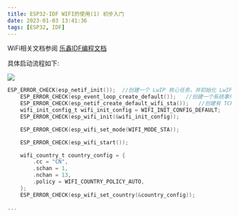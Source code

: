 ```yaml
---
title: ESP32-IDF WIFI的使用(1) 初步入门
date: 2023-01-03 13:41:36
tags: [ESP32, IDF]
---
```


WiFi相关文档参阅 [乐鑫IDF编程文档](https://docs.espressif.com/projects/esp-idf/zh_CN/release-v5.0/esp32/api-guides/wifi.html)

具体启动流程如下:

![](https://docs.espressif.com/projects/esp-idf/zh_CN/release-v5.0/esp32/_images/seqdiag-3539a23193af2f08aeb412fd527f18a5a1b2fd43.png)

```c
ESP_ERROR_CHECK(esp_netif_init());  //创建一个 LwIP 核心任务，并初始化 LwIP 相关工作
    ESP_ERROR_CHECK(esp_event_loop_create_default());   //创建一个系统事件任务，并初始化应用程序事件的回调函数。在此情况下，该回调函数唯一的动作就是将事件中继到应用程序任务中
    ESP_ERROR_CHECK(esp_netif_create_default_wifi_sta());   //创建有 TCP/IP 堆栈的默认网络接口实例绑定 station
    wifi_init_config_t wifi_init_config = WIFI_INIT_CONFIG_DEFAULT;
    ESP_ERROR_CHECK(esp_wifi_init(&wifi_init_config));

    ESP_ERROR_CHECK(esp_wifi_set_mode(WIFI_MODE_STA));

    ESP_ERROR_CHECK(esp_wifi_start());

    wifi_country_t country_config = {
        .cc = "CN",
        .schan = 1,
        .nchan = 13,
        .policy = WIFI_COUNTRY_POLICY_AUTO,
    };
    ESP_ERROR_CHECK(esp_wifi_set_country(&country_config));

...
```

